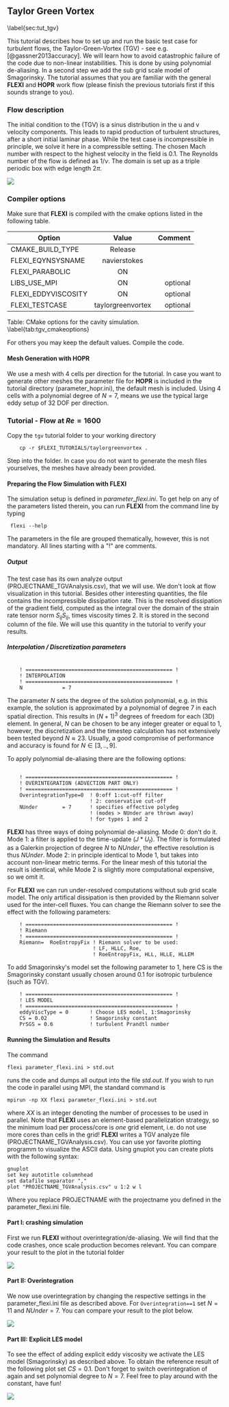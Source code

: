 ## Taylor Green Vortex 
\label{sec:tut_tgv}

This tutorial describes how to set up and run the basic test case for turbulent flows, the Taylor-Green-Vortex (TGV) - see e.g. [@gassner2013accuracy]. We will learn how to avoid catastrophic failure of the code due to non-linear instabilities. This is done by using
polynomial de-aliasing. In a second step we add the sub grid scale model of Smagorinsky. The tutorial assumes that you are familiar with the general **FLEXI** and **HOPR** work flow (please finish the previous tutorials first if this sounds strange to you).

### Flow description

The initial condition to the (TGV) is a sinus distribution in the u and v velocity components. This leads to rapid production of turbulent structures, after a short initial laminar phase. While the test case is incompressible in principle,
we solve it here in a compressible setting. The chosen Mach number with respect to the highest velocity in the field is $0.1$. The Reynolds number of the flow is defined as $1/\nu$. The domain is set up as a triple periodic box with edge length $2\pi$.

![](tutorials/05_taylorGreenVortex/dns_reference.png)

### Compiler options
        
Make sure that **FLEXI** is compiled with the cmake options listed in the following table.


| Option                          | Value              | Comment      |
| ------------------------------- |:-------------:     | ------------:|
| CMAKE_BUILD_TYPE                | Release            |              |
| FLEXI_EQYNSYSNAME               | navierstokes       |              |
| FLEXI_PARABOLIC                 | ON                 |              |
| LIBS_USE_MPI                    | ON                 |  optional    |
| FLEXI_EDDYVISCOSITY             | ON                 |  optional    |
| FLEXI_TESTCASE                  | taylorgreenvortex  |  optional    |

Table: CMake options for the cavity simulation. \label{tab:tgv_cmakeoptions}

For others you may keep the default values. Compile the code.

#### Mesh Generation with HOPR

We use a mesh with 4 cells per direction for the tutorial. In case you want to generate other meshes the parameter file for **HOPR** is included in the tutorial directory (parameter_hopr.ini),
the default mesh is included. Using 4 cells with a polynomial degree of $N=7$, means we use the typical large eddy setup of $32$ DOF per direction.

### Tutorial - Flow at $Re=1600$

Copy the ``tgv`` tutorial folder to your working directory

        cp -r $FLEXI_TUTORIALS/taylorgreenvortex .
        
        
Step into the folder. In case you do not want to generate the mesh files yourselves, the meshes have already been provided. 

#### Preparing the Flow Simulation with FLEXI

The simulation setup is defined in *parameter_flexi.ini*. To get help on any of the parameters listed therein, you can run **FLEXI** from the command line by typing

     flexi --help
     

The parameters in the file are grouped thematically, however, this is not mandatory. All lines starting with a "!" are comments. 

##### Output 

The test case has its own analyze output (PROJECTNAME_TGVAnalysis.csv), that we will use. We don't look at flow visualization in this tutorial. Besides other interesting quantities, the file contains the incompressible dissipation rate. This is the resolved dissipation of the gradient field, computed as the integral over the domain of the strain rate tensor norm $S_{ij}S_{ij}$, times viscosity times $2$. It is stored in the second column of the file. We will use this quantity in the tutorial to verify your results.

##### Interpolation / Discretization parameters

~~~~~~~

    ! ================================================ !
    ! INTERPOLATION
    ! ================================================ !
    N             = 7  

~~~~~~~

The parameter *N* sets the degree of the solution polynomial, e.g. in this example, the solution is approximated by a polynomial of degree $7$ in each spatial direction. This results in $(N+1)^3$ degrees of freedom for each (3D) element. In general, *N* can be chosen to be any integer greater or equal to $1$, however, the discretization and the timestep calculation has not extensively been tested beyond $N\approx 23$. Usually, a good compromise of performance and accuracy is found for $N\in[3,..,9]$.

To apply polynomial de-aliasing there are the following options:

~~~~~~~

    ! ================================================ !
    ! OVERINTEGRATION (ADVECTION PART ONLY)
    ! ================================================ !
    OverintegrationType=0  ! 0:off 1:cut-off filter 
                           ! 2: conservative cut-off 
    NUnder        = 7      ! specifies effective polydeg 
                           ! (modes > NUnder are thrown away)
                           ! for types 1 and 2

~~~~~~~

**FLEXI** has three ways of doing polynomial de-aliasing. Mode 0: don't do it. Mode 1: a filter is applied to the time-update $(J*U_t)$. The filter is formulated as a Galerkin projection of degree $N$ to $NUnder$, the effective resolution is thus $NUnder$. Mode 2: in principle identical to Mode 1, but takes into account non-linear metric terms. For the linear mesh of this tutorial the result is identical, while Mode 2 is slightly more computational expensive, so we omit it.

For **FLEXI** we can run under-resolved computations without sub grid scale model. The only artifical dissipation is then provided by the Riemann solver used for the inter-cell fluxes. You can change the Riemann solver to see the effect with the following parameters:

~~~~~~~
    ! ================================================ !
    ! Riemann
    ! ================================================ !
    Riemann=  RoeEntropyFix ! Riemann solver to be used: 
                            ! LF, HLLC, Roe,  
                            ! RoeEntropyFix, HLL, HLLE, HLLEM  
~~~~~~~
To add Smagorinsky's model set the following parameter to $1$, here CS is the Smagorinsky constant usually chosen around $0.1$ for isotropic turbulence (such as TGV). 

~~~~~~~
    ! ================================================ !
    ! LES MODEL
    ! ================================================ !
    eddyViscType = 0       ! Choose LES model, 1:Smagorinsky
    CS = 0.02              ! Smagorinsky constant
    PrSGS = 0.6            ! turbulent Prandtl number
~~~~~~~

#### Running the Simulation and Results

The command

~~~~~~~
flexi parameter_flexi.ini > std.out
~~~~~~~

runs the code and dumps all output into the file *std.out*. If you wish to run the code in parallel using MPI, the standard command is

~~~~~~~
mpirun -np XX flexi parameter_flexi.ini > std.out
~~~~~~~

where $XX$ is an integer denoting the number of processes to be used in parallel. Note that **FLEXI** uses an element-based parallelization strategy, so the minimum load per process/core is *one* grid element, i.e. do not use more cores than cells in the grid! 
**FLEXI** writes a TGV analyze file (PROJECTNAME_TGVAnalysis.csv). You can use yor favorite plotting programm to visualize the ASCII data. Using gnuplot you can create plots with the following syntax:

~~~~~~
gnuplot
set key autotitle columnhead
set datafile separator ","
plot "PROJECTNAME_TGVAnalysis.csv" u 1:2 w l
~~~~~~
Where you replace PROJECTNAME with the projectname you defined in the parameter_flexi.ini file.

#### Part I: crashing simulation

First we run **FLEXI** without overintegration/de-aliasing. We will find that the code crashes, once scale production becomes relevant. You can compare your result to the plot in the tutorial folder 

![](tutorials/05_taylorGreenVortex/crash_no_dealiasing.png)
      


#### Part II: Overintegration
We now use overintegration by changing the respective settings in the parameter_flexi.ini file as described above. For ``Overintegration==1`` set $N=11$ and $NUnder=7$. You can compare your result to the plot below.

![](tutorials/05_taylorGreenVortex/les_dealiasing.png)



#### Part III: Explicit LES model

To see the effect of adding explicit eddy viscosity we activate the LES model (Smagorinsky) as described above. To obtain the reference result of the following plot set $CS=0.1$. Don't forget to switch overintegration of again and set polynomial degree to $N=7$. Feel free to play around with the constant, have fun!

![](tutorials/05_taylorGreenVortex/les_smago_oi.png)
